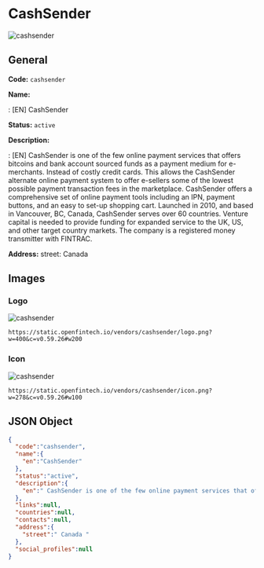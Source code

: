
# CashSender 
![cashsender](https://static.openfintech.io/vendors/cashsender/logo.png?w=400&c=v0.59.26#w200)  

## General 
 
**Code:** `cashsender` 
 
**Name:** 
 
:	[EN] CashSender 
 
**Status:** `active` 
 
**Description:** 
 
: [EN]  CashSender is one of the few online payment services that offers bitcoins and bank account sourced funds as a payment medium for e-merchants. Instead of costly credit cards. This allows the CashSender alternate online payment system to offer e-sellers some of the lowest possible payment transaction fees in the marketplace. CashSender offers a comprehensive set of online payment tools including an IPN, payment buttons, and an easy to set-up shopping cart. Launched in 2010, and based in Vancouver, BC, Canada, CashSender serves over 60 countries. Venture capital is needed to provide funding for expanded service to the UK, US, and other target country markets. The company is a registered money transmitter with FINTRAC.  
 
**Address:** 
street:  Canada  

## Images 

### Logo 
 
![cashsender](https://static.openfintech.io/vendors/cashsender/logo.png?w=400&c=v0.59.26#w200)  

```
https://static.openfintech.io/vendors/cashsender/logo.png?w=400&c=v0.59.26#w200
```  

### Icon 
 
![cashsender](https://static.openfintech.io/vendors/cashsender/icon.png?w=278&c=v0.59.26#w100)  

```
https://static.openfintech.io/vendors/cashsender/icon.png?w=278&c=v0.59.26#w100
```  

## JSON Object 

```json
{
  "code":"cashsender",
  "name":{
    "en":"CashSender"
  },
  "status":"active",
  "description":{
    "en":" CashSender is one of the few online payment services that offers bitcoins and bank account sourced funds as a payment medium for e-merchants. Instead of costly credit cards. This allows the CashSender alternate online payment system to offer e-sellers some of the lowest possible payment transaction fees in the marketplace. CashSender offers a comprehensive set of online payment tools including an IPN, payment buttons, and an easy to set-up shopping cart. Launched in 2010, and based in Vancouver, BC, Canada, CashSender serves over 60 countries. Venture capital is needed to provide funding for expanded service to the UK, US, and other target country markets. The company is a registered money transmitter with FINTRAC. "
  },
  "links":null,
  "countries":null,
  "contacts":null,
  "address":{
    "street":" Canada "
  },
  "social_profiles":null
}
```  
